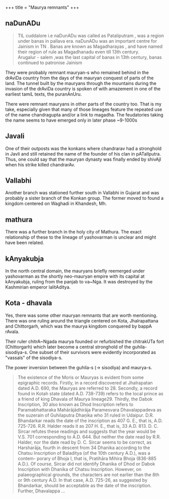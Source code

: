 +++
title = "Maurya remnants"
+++

## naDunADu
> TIL cuddalore i.e naDunADu was called as Pataliputram , was a region under banas in pallava era. naDunADu was an important centre for Jainism in TN . Banas are known as Magadharayas , and have named their region of rule as Magadhanadu even till 13th century.  
> Arugalur - salem ,was the last capital of banas in 13th century, banas continued to patronise Jainism

They were probably remnant mauryan-s who remained behind in the drAviDa country from the days of the mauryan conquest of parts of the land. The tunnel built by the mauryans through the mountains during the invasion of the drAviDa country is spoken of with amazement in one of the earliest tamiL texts, the puranAnUru. 

There were remnant mauryans in other parts of the country too. That is my take, especially given that many of those lineages feature the repeated use of the name chandragupta and/or a link to magadha. The feudatories taking the name seems to have emerged only in later phase ~9-1000s

## Javali
One of their outposts was the konkans where chandrarav had a stronghold in Javli and still retained the name of the founder of his clan in pATalIputra. Thus, one could say that the mauryan dynasty was finally ended by shivAjI when his strike killed chandrarAv. 

## Vallabhi
Another branch was stationed further south in Vallabhi in Gujarat and was probably a sister branch of the Konkan group. The former moved to found a kingdom centered on Waghadi in Khandesh, Mh.

## mathura
There was a further branch in the holy city of Mathura. The exact relationship of these to the lineage of yashovarman is unclear and might have been related. 


## kAnyakubja
In the north central domain, the mauryans briefly reemerged under yashovarman as the shortly neo-mauryan empire with its capital at kAnyakubja, ruling from the panjab to va~Nga. It was destroyed by the Kashmirian emperor lalitAditya.

## Kota - dhavala
Yes, there was some other mauryan remnants that are worth mentioning. There was one ruling around the triangle centered on Kota, Jhalrapattana and Chittorgarh, which was the maurya kingdom conquered by bappA rAvala. 

Their ruler chitrA~Ngada maurya founded or refurbished the chitrakUTa fort (Chittorgarh) which later become a central stronghold of the guhila-sisodiya-s. One subset of their survivors were evidently incorporated as "vassals" of the sisodiya-s. 

The power inversion between the guhila-s (-> sisodiya) and maurya-s.

> The existence of the Moris or Mauryas is evident from some epigraphic records. Firstly, in a record discovered at Jhalrapatan dated A.D. 690, the Mauryas are referred to 28. Secondly, a record found in Kotah state (dated A.D. 738-739) refers to the local prince as a friend of king Dhavala of Maurya lineage29. Thirdly, the Dabok Inscription, 30 also known as Dhod Inscription refers to Paramabhattaraka Mahārājādhirāja Paramesvara Dhavalappadeva as the suzerain of Guhilaputra Dhaṇika who 31 ruled in Udaipur. D.R. Bhandarkar reads the date of the inscription as 407 G. E., that is, A.D. 725-726. R.R. Halder reads it as 207 H. E., that is, 33 A.D. 813. D. C. Sircar refutes these readings and suggests that the year would be V.S. 701 corresponding to A.D. 644. But neither the date read by R.R. Halder, nor the date read by D. C. Sircar seems to be correct, as Harsharāja, fourth in descent from 34 Dhanika according to the Chatsu Inscription of Baladitya (of the 10th century A.D.), was a contem- porary of Bhoja I, that is, Pratihāra Mihira Bhoja (836-885 A.D.). Of course, Sircar did not identify Dhanika of Dhod or Dabok Inscription with Dhanika of Chatsu Inscription. However, on palaeographical grounds, the characters are not earlier than the 8th or 9th century A.D. In that case, A.D. 725-26, as suggested by Bhandarkar, should be acceptable as the date of the inscription. Further, Dhavalappa ...

